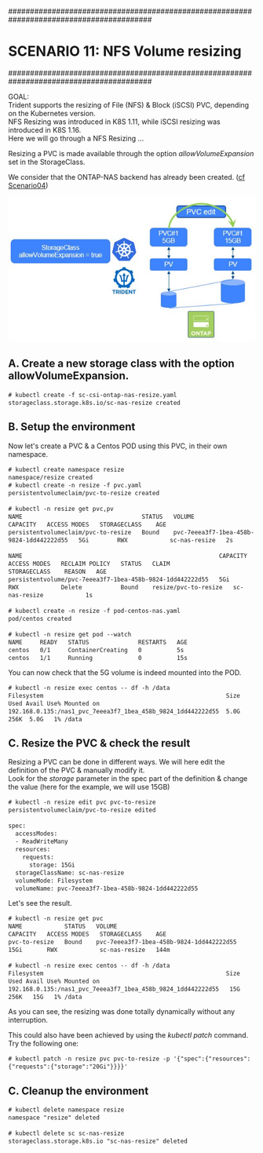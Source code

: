 #########################################################################################
# SCENARIO 11: NFS Volume resizing
#########################################################################################

GOAL:  
Trident supports the resizing of File (NFS) & Block (iSCSI) PVC, depending on the Kubernetes version.  
NFS Resizing was introduced in K8S 1.11, while iSCSI resizing was introduced in K8S 1.16.  
Here we will go through a NFS Resizing ...

Resizing a PVC is made available through the option *allowVolumeExpansion* set in the StorageClass.  

We consider that the ONTAP-NAS backend has already been created. ([cf Scenario04](../Scenario04))

![Scenario11](Images/scenario11.jpg "Scenario11")

## A. Create a new storage class with the option allowVolumeExpansion.
```
# kubectl create -f sc-csi-ontap-nas-resize.yaml
storageclass.storage.k8s.io/sc-nas-resize created
```

## B. Setup the environment

Now let's create a PVC & a Centos POD using this PVC, in their own namespace.

```
# kubectl create namespace resize
namespace/resize created
# kubectl create -n resize -f pvc.yaml
persistentvolumeclaim/pvc-to-resize created

# kubectl -n resize get pvc,pv
NAME                                  STATUS   VOLUME                                     CAPACITY   ACCESS MODES   STORAGECLASS    AGE
persistentvolumeclaim/pvc-to-resize   Bound    pvc-7eeea3f7-1bea-458b-9824-1dd442222d55   5Gi        RWX            sc-nas-resize   2s

NAME                                                        CAPACITY   ACCESS MODES   RECLAIM POLICY   STATUS   CLAIM                   STORAGECLASS    REASON   AGE
persistentvolume/pvc-7eeea3f7-1bea-458b-9824-1dd442222d55   5Gi        RWX            Delete           Bound    resize/pvc-to-resize   sc-nas-resize            1s

# kubectl create -n resize -f pod-centos-nas.yaml
pod/centos created

# kubectl -n resize get pod --watch
NAME     READY   STATUS              RESTARTS   AGE
centos   0/1     ContainerCreating   0          5s
centos   1/1     Running             0          15s
```
You can now check that the 5G volume is indeed mounted into the POD.
```
# kubectl -n resize exec centos -- df -h /data
Filesystem                                                    Size  Used Avail Use% Mounted on
192.168.0.135:/nas1_pvc_7eeea3f7_1bea_458b_9824_1dd442222d55  5.0G  256K  5.0G   1% /data
```

## C. Resize the PVC & check the result

Resizing a PVC can be done in different ways. We will here edit the definition of the PVC & manually modify it.  
Look for the *storage* parameter in the spec part of the definition & change the value (here for the example, we will use 15GB)
```
# kubectl -n resize edit pvc pvc-to-resize
persistentvolumeclaim/pvc-to-resize edited

spec:
  accessModes:
  - ReadWriteMany
  resources:
    requests:
      storage: 15Gi
  storageClassName: sc-nas-resize
  volumeMode: Filesystem
  volumeName: pvc-7eeea3f7-1bea-458b-9824-1dd442222d55
```
Let's see the result.
```
# kubectl -n resize get pvc
NAME            STATUS   VOLUME                                     CAPACITY   ACCESS MODES   STORAGECLASS    AGE
pvc-to-resize   Bound    pvc-7eeea3f7-1bea-458b-9824-1dd442222d55   15Gi       RWX            sc-nas-resize   144m

# kubectl -n resize exec centos -- df -h /data
Filesystem                                                    Size  Used Avail Use% Mounted on
192.168.0.135:/nas1_pvc_7eeea3f7_1bea_458b_9824_1dd442222d55   15G  256K   15G   1% /data
```
As you can see, the resizing was done totally dynamically without any interruption.  

This could also have been achieved by using the _kubectl patch_ command. Try the following one:
```
# kubectl patch -n resize pvc pvc-to-resize -p '{"spec":{"resources":{"requests":{"storage":"20Gi"}}}}'
```

## C. Cleanup the environment

```
# kubectl delete namespace resize
namespace "resize" deleted

# kubectl delete sc sc-nas-resize
storageclass.storage.k8s.io "sc-nas-resize" deleted

```